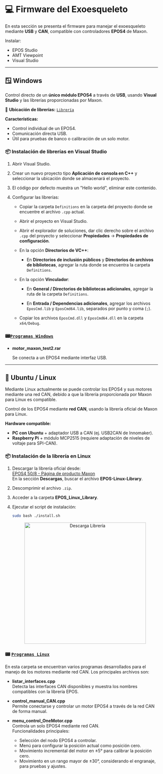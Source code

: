 # 💻 Firmware del Exoesqueleto

En esta sección se presenta el firmware para manejar el exoesqueleto mediante **USB** y **CAN**, compatible con controladores **EPOS4** de Maxon.  

Instalar: 

- EPOS Studio
- AMT Viewpoint
- Visual Studio

---

## 🪟 Windows  
Control directo de un **único módulo EPOS4** a través de **USB**, usando **Visual Studio** y las librerías proporcionadas por Maxon.  

📂 **Ubicación de librerías:** [`Librería`](../Firmware/windows_programs/Libraries/)  

**Características:**
- Control individual de un EPOS4.
- Comunicación directa USB.
- Útil para pruebas de banco o calibración de un solo motor.

### 📦 Instalación de librerías en Visual Studio

1. Abrir Visual Studio.

2. Crear un nuevo proyecto tipo **Aplicación de consola en C++** y seleccionar la ubicación donde se almacenará el proyecto.

3. El código por defecto muestra un "Hello world", eliminar este contenido.

4. Configurar las librerías:

   - Copiar la carpeta `Definitions` en la carpeta del proyecto donde se encuentre el archivo `.cpp` actual.

   - Abrir el proyecto en Visual Studio.

   - Abrir el explorador de soluciones, dar clic derecho sobre el archivo `.cpp` del proyecto y seleccionar **Propiedades** → **Propiedades de configuración**.

   - En la opción **Directorios de VC++**:

     - En **Directorios de inclusión públicos** y **Directorios de archivos de bibliotecas**, agregar la ruta donde se encuentra la carpeta `Definitions`.

   - En la opción **Vinculador**:

     - En **General / Directorios de bibliotecas adicionales**, agregar la ruta de la carpeta `Definitions`.

     - En **Entrada / Dependencias adicionales**, agregar los archivos `EposCmd.lib` y `EposCmd64.lib`, separados por punto y coma (`;`).

   - Copiar los archivos `EposCmd.dll` y `EposCmd64.dll` en la carpeta `x64/Debug`.


### 📟[`Programas Windows`](../Firmware/windows_programs/)  

- **motor_maxon_test2.rar**

  Se conecta a un EPOS4 mediante interfaz USB. 

---

## 🐧 Ubuntu / Linux 
Mediante Linux actualmente se puede controlar los EPOS4 y sus motores mediante una red CAN, debido a que la librería proporcionada por Maxon para Linux es compatible. 

Control de los EPOS4 mediante **red CAN**, usando la librería oficial de Maxon para Linux.  

**Hardware compatible:**
- **PC con Ubuntu** + adaptador USB a CAN (ej. USB2CAN de Innomaker).
- **Raspberry Pi** + módulo MCP2515 (requiere adaptación de niveles de voltaje para SPI-CAN).


### 📦 Instalación de la librería en Linux
1. Descargar la librería oficial desde:  
   [EPOS4 50/8 - Página de producto Maxon](https://www.maxongroup.com/maxon/view/product/control/Positionierung/EPOS-4/504384)  
   En la sección **Descargas**, buscar el archivo **EPOS-Linux-Library**.

2. Descomprimir el archivo `.zip`.

3. Acceder a la carpeta **EPOS_Linux_Library**.

4. Ejecutar el script de instalación:
   ```bash
   sudo bash ./install.sh
    ```

   <p align="center">
     <img src="src/instalar.png" alt="Descarga Librería" width="400"/>
   </p>


### 📟 [`Programas Linux`](../Firmware/linux_programs/)

En esta carpeta se encuentran varios programas desarrollados para el manejo de los motores mediante red CAN. Los principales archivos son:

- **listar_interfaces.cpp**  
  Detecta las interfaces CAN disponibles y muestra los nombres compatibles con la librería EPOS.

- **control_manual_CAN.cpp**  
  Permite conectarse y controlar un motor EPOS4 a través de la red CAN de forma manual.

- **menu_control_OneMotor.cpp**  
  Controla un solo EPOS4 mediante red CAN.  
  Funcionalidades principales:
  - Selección del nodo EPOS4 a controlar.
  - Menú para configurar la posición actual como posición cero.
  - Movimiento incremental del motor en ±5° para calibrar la posición cero.
  - Movimiento en un rango mayor de ±30°, considerando el engranaje, para pruebas y ajustes.
